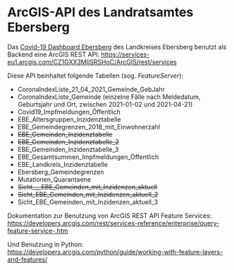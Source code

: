 # ArcGIS-API des Landratsamtes Ebersberg

Das [Covid-19 Dashboard Ebersberg](https://experience.arcgis.com/experience/dc7f97a7874b47aebf1a75e74749c047) des Landkreises Ebersberg benutzt als Backend eine ArcGIS REST API: https://services-eu1.arcgis.com/CZ1GXX3MIjSRSHoC/ArcGIS/rest/services

Diese API beinhaltet folgende Tabellen (sog. *FeatureServer*):

- CoronaIndexListe_21_04_2021_Gemeinde_GebJahr
- CoronaIndexListe_Gemeinde (einzelne Fälle nach Meldedatum, Geburtsjahr und Ort, zwischen 2021-01-02 und 2021-04-21)
- Covid19_Impfmeldungen_Öffentlich
- EBE_Altersgruppen_Inzidenztabelle
- EBE_Gemeindegrenzen_2018_mit_Einwohnerzahl
- ~~EBE_Gemeinden_Inzidenztabelle~~
- ~~EBE_Gemeinden_Inzidenztabelle_2~~
- EBE_Gemeinden_Inzidenztabelle_3
- EBE_Gesamtsummen_Impfmeldungen_Öffentlich
- EBE_Landkreis_Inzidenztabelle
- Ebersberg_Gemeindegrenzen
- Mutationen_Quarantaene
- ~~Sicht___EBE_Gemeinden_mit_Inzidenzen_aktuell~~
- ~~Sicht_EBE_Gemeinden_mit_Inzidenzen_aktuell_2~~
- Sicht_EBE_Gemeinden_mit_Inzidenzen_aktuell_3

Dokumentation zur Benutzung von ArcGIS REST API Feature Services: https://developers.arcgis.com/rest/services-reference/enterprise/query-feature-service-.htm

Und Benutzung in Python: https://developers.arcgis.com/python/guide/working-with-feature-layers-and-features/

